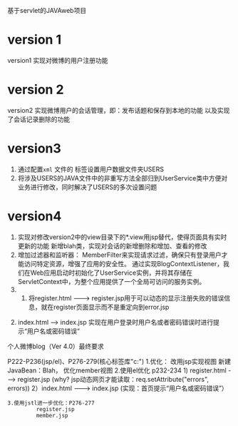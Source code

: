<!--
 * @Author: Rdj kaisanren@gmail.com
 * @Date: 2024-11-28 20:52:48
 * @LastEditors: Rdj kaisanren@gmail.com
 * @LastEditTime: 2024-12-19 20:11:10
 * @FilePath: \undefinedd:\Intellij IDEA Community   IJ\endingwork\README.md
 * @Description: 这是默认设置,请设置`customMade`, 打开koroFileHeader查看配置 进行设置: https://github.com/OBKoro1/koro1FileHeader/wiki/%E9%85%8D%E7%BD%AE
-->
基于servlet的JAVAweb项目
# version 1
version1 实现对微博的用户注册功能
# version 2
version2 实现微博用户的会话管理，即：发布话题和保存到本地的功能 以及实现了会话记录删除的功能
# version3
1. 通过配置`xml` 文件的
            <param-name></param-name>
            <param-value></param-value>
          标签设置用户数据文件夹USERS
2. 将涉及USERS的JAVA文件中的非重写方法全部归到UserService类中方便对业务进行修改，同时解决了USERS的多次设置问题
# version4
1. 实现对修改version2中的view目录下的*.view用jsp替代，使得页面具有实时更新的功能 新增blah类，实现对会话的新增删除和增加、查看的修改
2. 增加过滤器和监听器：
MemberFilter来实现请求过滤，确保只有登录用户才能访问特定资源，增强了应用的安全性。
通过实现BlogContextListener，我们在Web应用启动时初始化了UserService实例，并将其存储在ServletContext中，为整个应用提供了一个全局可访问的服务实例。
3. 1) 将register.html ---> register.jsp用于可以动态的显示注册失败的错误信息，就在register页面显示而不是重定向到error.jsp
2) index.html --> index.jsp 实现在用户登录时用户名或者密码错误时进行提示“用户名或密码错误”





个人微博blog（Ver 4.0）最终要求

 P222-P236(jsp/el)、P276-279(核心标签库"c:")
    1.优化： 改用jsp实现视图
             新建JavaBean：Blah， 优化member视图
    2.使用el优化    p232-234
             1) register.html ---> register.jsp 
                (why? jsp动态网页才能读取：req.setAttribute("errors", errors))
             2）index.html ---> index.jsp (实现：首页提示“用户名或密码错误”）             

    3.使用jstl进一步优化：P276-277
             register.jsp
             member.jsp




